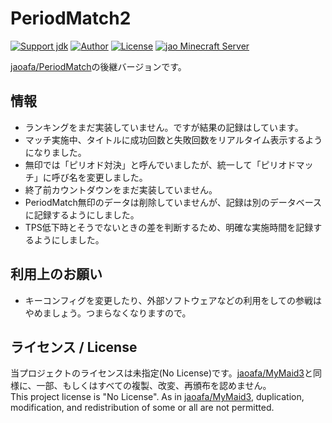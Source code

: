 # PeriodMatch2

[![Support jdk](https://img.shields.io/badge/Support%20jdk-oraclejdk8-red.svg)](https://img.shields.io)
[![Author](https://img.shields.io/badge/Author%20MinecraftID-mine__book000-orange.svg)](https://img.shields.io)
[![License](https://img.shields.io/badge/license-None-yellow.svg)](https://img.shields.io)
[![jao Minecraft Server](https://raw.githubusercontent.com/jaoafa/jao-Minecraft-Server/master/logo/new_logo-421x97.png)](https://jaoafa.com)

[jaoafa/PeriodMatch](https://github.com/jaoafa/PeriodMatch)の後継バージョンです。

## 情報

- ランキングをまだ実装していません。ですが結果の記録はしています。
- マッチ実施中、タイトルに成功回数と失敗回数をリアルタイム表示するようになりました。
- 無印では「ピリオド対決」と呼んでいましたが、統一して「ピリオドマッチ」に呼び名を変更しました。
- 終了前カウントダウンをまだ実装していません。
- PeriodMatch無印のデータは削除していませんが、記録は別のデータベースに記録するようにしました。
- TPS低下時とそうでないときの差を判断するため、明確な実施時間を記録するようにしました。

## 利用上のお願い

- キーコンフィグを変更したり、外部ソフトウェアなどの利用をしての参戦はやめましょう。つまらなくなりますので。

## ライセンス / License

当プロジェクトのライセンスは未指定(No License)です。[jaoafa/MyMaid3](https://github.com/jaoafa/MyMaid3)と同様に、一部、もしくはすべての複製、改変、再頒布を認めません。  
This project license is "No License". As in [jaoafa/MyMaid3](https://github.com/jaoafa/MyMaid3), duplication, modification, and redistribution of some or all are not permitted.
